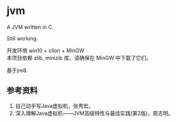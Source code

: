 # jvm
A JVM written in C.

Still working.

开发环境 win10 + clion + MinGW  
本项目依赖 zlib, minizib 库，请确保在 MinGW 中下载了它们。

基于jre8.

## 参考资料
1. 自己动手写Java虚拟机，张秀宏。
2. 深入理解Java虚拟机——JVM高级特性与最佳实践(第2版)，周志明。
